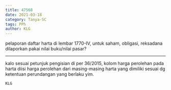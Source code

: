 ```yaml
---
title: 47568
date: 2021-03-18
category: Tanya-SC
tags: PPh
author: KLG
---
```


pelaporan daftar harta di lembar 1770-IV, untuk saham, obligasi, reksadana dilaporkan pakai nilai buku/nilai pasar?

---

kalo sesuai petunjuk pengisian di per 36/2015, kolom harga perolehan pada harta diisi harga perolehan dari masing-masing harta yang dimiliki sesuai dg ketentuan perundangan yang berlaku yim.

`KLG`
